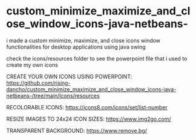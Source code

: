# custom_minimize_maximize_and_close_window_icons-java-netbeans-
i made a custom minimize, maximize, and close icons window functionalities for desktop applications using java swing

check the icons/resources folder to see the powerpoint file that i used to create my own icons

CREATE YOUR OWN ICONS USING POWERPOINT:   https://github.com/rising-dancho/custom_minimize_maximize_and_close_window_icons-java-netbeans-/tree/main/Icons/resources

RECOLORABLE ICONS:                        https://icons8.com/icons/set/list-number

RESIZE IMAGES TO 24x24 ICON SIZES:        https://www.img2go.com/

TRANSPARENT BACKGROUND:                   https://www.remove.bg/
